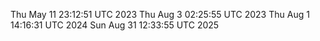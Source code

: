 
Thu May 11 23:12:51 UTC 2023
Thu Aug  3 02:25:55 UTC 2023
Thu Aug  1 14:16:31 UTC 2024
Sun Aug 31 12:33:55 UTC 2025
